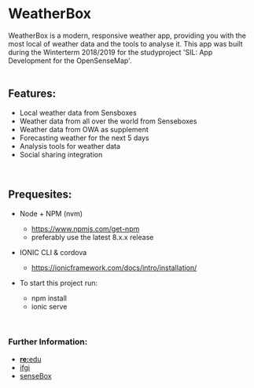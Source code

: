 # WeatherBox

WeatherBox is a modern, responsive weather app, providing you with the most local of weather data and the tools to analyse it.
This app was built during the Winterterm 2018/2019 for the studyproject 'SIL: App Development for the OpenSenseMap'.
<br>
<br>

## Features:

- Local weather data from Sensboxes
- Weather data from all over the world from Senseboxes
- Weather data from OWA as supplement
- Forecasting weather for the next 5 days
- Analysis tools for weather data
- Social sharing integration
<br>

## Prequesites:

- Node + NPM (nvm) 
    - https://www.npmjs.com/get-npm
    - preferably use the latest 8.x.x release 
    
- IONIC CLI & cordova
    - https://ionicframework.com/docs/intro/installation/

- To start this project run:
    - npm install
    - ionic serve
    
<br>
    
### Further Information:
- [<b>re:</b>edu](https://reedu.de/)
- [ifgi](https://www.uni-muenster.de/Geoinformatics/)
- [senseBox](https://sensebox.de/)
